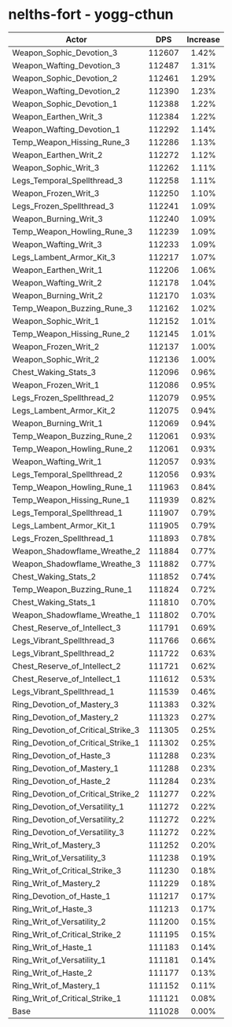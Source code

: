 # nelths-fort - yogg-cthun
| Actor | DPS | Increase |
|---|:---:|:---:|
|Weapon_Sophic_Devotion_3|112607|1.42%|
|Weapon_Wafting_Devotion_3|112487|1.31%|
|Weapon_Sophic_Devotion_2|112461|1.29%|
|Weapon_Wafting_Devotion_2|112390|1.23%|
|Weapon_Sophic_Devotion_1|112388|1.22%|
|Weapon_Earthen_Writ_3|112384|1.22%|
|Weapon_Wafting_Devotion_1|112292|1.14%|
|Temp_Weapon_Hissing_Rune_3|112286|1.13%|
|Weapon_Earthen_Writ_2|112272|1.12%|
|Weapon_Sophic_Writ_3|112262|1.11%|
|Legs_Temporal_Spellthread_3|112258|1.11%|
|Weapon_Frozen_Writ_3|112250|1.10%|
|Legs_Frozen_Spellthread_3|112241|1.09%|
|Weapon_Burning_Writ_3|112240|1.09%|
|Temp_Weapon_Howling_Rune_3|112239|1.09%|
|Weapon_Wafting_Writ_3|112233|1.09%|
|Legs_Lambent_Armor_Kit_3|112217|1.07%|
|Weapon_Earthen_Writ_1|112206|1.06%|
|Weapon_Wafting_Writ_2|112178|1.04%|
|Weapon_Burning_Writ_2|112170|1.03%|
|Temp_Weapon_Buzzing_Rune_3|112162|1.02%|
|Weapon_Sophic_Writ_1|112152|1.01%|
|Temp_Weapon_Hissing_Rune_2|112145|1.01%|
|Weapon_Frozen_Writ_2|112137|1.00%|
|Weapon_Sophic_Writ_2|112136|1.00%|
|Chest_Waking_Stats_3|112096|0.96%|
|Weapon_Frozen_Writ_1|112086|0.95%|
|Legs_Frozen_Spellthread_2|112079|0.95%|
|Legs_Lambent_Armor_Kit_2|112075|0.94%|
|Weapon_Burning_Writ_1|112069|0.94%|
|Temp_Weapon_Buzzing_Rune_2|112061|0.93%|
|Temp_Weapon_Howling_Rune_2|112061|0.93%|
|Weapon_Wafting_Writ_1|112057|0.93%|
|Legs_Temporal_Spellthread_2|112056|0.93%|
|Temp_Weapon_Howling_Rune_1|111963|0.84%|
|Temp_Weapon_Hissing_Rune_1|111939|0.82%|
|Legs_Temporal_Spellthread_1|111907|0.79%|
|Legs_Lambent_Armor_Kit_1|111905|0.79%|
|Legs_Frozen_Spellthread_1|111893|0.78%|
|Weapon_Shadowflame_Wreathe_2|111884|0.77%|
|Weapon_Shadowflame_Wreathe_3|111882|0.77%|
|Chest_Waking_Stats_2|111852|0.74%|
|Temp_Weapon_Buzzing_Rune_1|111824|0.72%|
|Chest_Waking_Stats_1|111810|0.70%|
|Weapon_Shadowflame_Wreathe_1|111802|0.70%|
|Chest_Reserve_of_Intellect_3|111791|0.69%|
|Legs_Vibrant_Spellthread_3|111766|0.66%|
|Legs_Vibrant_Spellthread_2|111722|0.63%|
|Chest_Reserve_of_Intellect_2|111721|0.62%|
|Chest_Reserve_of_Intellect_1|111612|0.53%|
|Legs_Vibrant_Spellthread_1|111539|0.46%|
|Ring_Devotion_of_Mastery_3|111383|0.32%|
|Ring_Devotion_of_Mastery_2|111323|0.27%|
|Ring_Devotion_of_Critical_Strike_3|111305|0.25%|
|Ring_Devotion_of_Critical_Strike_1|111302|0.25%|
|Ring_Devotion_of_Haste_3|111288|0.23%|
|Ring_Devotion_of_Mastery_1|111288|0.23%|
|Ring_Devotion_of_Haste_2|111284|0.23%|
|Ring_Devotion_of_Critical_Strike_2|111277|0.22%|
|Ring_Devotion_of_Versatility_1|111272|0.22%|
|Ring_Devotion_of_Versatility_2|111272|0.22%|
|Ring_Devotion_of_Versatility_3|111272|0.22%|
|Ring_Writ_of_Mastery_3|111252|0.20%|
|Ring_Writ_of_Versatility_3|111238|0.19%|
|Ring_Writ_of_Critical_Strike_3|111230|0.18%|
|Ring_Writ_of_Mastery_2|111229|0.18%|
|Ring_Devotion_of_Haste_1|111217|0.17%|
|Ring_Writ_of_Haste_3|111213|0.17%|
|Ring_Writ_of_Versatility_2|111200|0.15%|
|Ring_Writ_of_Critical_Strike_2|111195|0.15%|
|Ring_Writ_of_Haste_1|111183|0.14%|
|Ring_Writ_of_Versatility_1|111181|0.14%|
|Ring_Writ_of_Haste_2|111177|0.13%|
|Ring_Writ_of_Mastery_1|111152|0.11%|
|Ring_Writ_of_Critical_Strike_1|111121|0.08%|
|Base|111028|0.00%|
